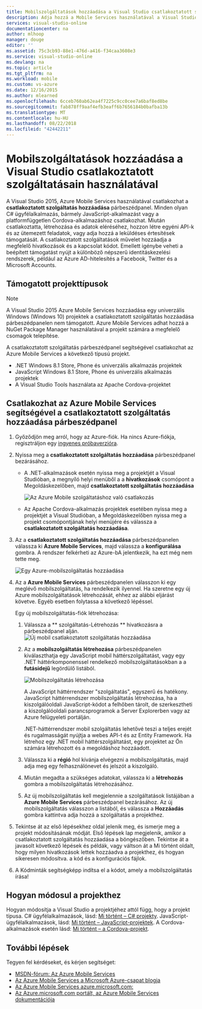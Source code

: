```yaml
---
title: Mobilszolgáltatások hozzáadása a Visual Studio csatlakoztatott szolgáltatásai segítségével |} A Microsoft Docs
description: Adja hozzá a Mobile Services használatával a Visual Studio csatlakoztatott szolgáltatás hozzáadása párbeszédpanel
services: visual-studio-online
documentationcenter: na
author: mlhoop
manager: douge
editor: ''
ms.assetid: 75c3cb93-88e1-476d-a416-f34caa3608e3
ms.service: visual-studio-online
ms.devlang: na
ms.topic: article
ms.tgt_pltfrm: na
ms.workload: mobile
ms.custom: vs-azure
ms.date: 12/16/2015
ms.author: mlearned
ms.openlocfilehash: 6cceb760ab62ea4f7225c9cc0cee7a6baf8ed8be
ms.sourcegitcommit: fab878ff9aaf4efb3eaff6b7656184b0bafba13b
ms.translationtype: MT
ms.contentlocale: hu-HU
ms.lasthandoff: 08/22/2018
ms.locfileid: "42442211"
---
```

# <a name="adding-mobile-services-by-using-visual-studio-connected-services"></a>Mobilszolgáltatások hozzáadása a Visual Studio csatlakoztatott szolgáltatásain használatával
A Visual Studio 2015, Azure Mobile Services használatával csatlakozhat a **csatlakoztatott szolgáltatás hozzáadása** párbeszédpanel. Minden olyan C# ügyfélalkalmazás, bármely JavaScript-alkalmazást vagy a platformfüggetlen Cordova-alkalmazáshoz csatlakozhat. Miután csatlakoztatta, létrehozása és adatok eléréséhez, hozzon létre egyéni API-k és az ütemezett feladatok, vagy adja hozzá a leküldéses értesítések támogatását.  A csatlakoztatott szolgáltatások művelet hozzáadja a megfelelő hivatkozások és a kapcsolat kódot. Emellett igénybe veheti a beépített támogatást nyújt a különböző népszerű identitáskezelési rendszerek, például az Azure AD-hitelesítés a Facebook, Twitter és a Microsoft Accounts.

## <a name="supported-project-types"></a>Támogatott projekttípusok
> [!NOTE]
> A Visual Studio 2015 Azure Mobile Services hozzáadása egy univerzális Windows (Windows 10) projektek a csatlakoztatott szolgáltatás hozzáadása párbeszédpanelen nem támogatott. Azure Mobile Services adhat hozzá a NuGet Package Manager használatával a projekt számára a megfelelő csomagok telepítése.
> 
> 

A csatlakoztatott szolgáltatás párbeszédpanel segítségével csatlakozhat az Azure Mobile Services a következő típusú projekt.

* .NET Windows 8.1 Store, Phone és univerzális alkalmazás projektek
* JavaScript Windows 8.1 Store, Phone és univerzális alkalmazás projektek
* A Visual Studio Tools használata az Apache Cordova-projektet

## <a name="connect-to-azure-mobile-services-using-the-add-connected-services-dialog"></a>Csatlakozhat az Azure Mobile Services segítségével a csatlakoztatott szolgáltatás hozzáadása párbeszédpanel
1. Győződjön meg arról, hogy az Azure-fiók. Ha nincs Azure-fiókja, regisztráljon egy [ingyenes próbaverzióra](http://go.microsoft.com/fwlink/?LinkId=518146).
2. Nyissa meg a **csatlakoztatott szolgáltatás hozzáadása** párbeszédpanel bezárásához.
   
   * A .NET-alkalmazások esetén nyissa meg a projektjét a Visual Studióban, a megnyíló helyi menüből a a **hivatkozások** csomópont a Megoldáskezelőben, majd **csatlakoztatott szolgáltatás hozzáadása**
     
        ![Az Azure Mobile szolgáltatáshoz való csatlakozás](./media/vs-azure-tools-connected-services-add-mobile-services/IC797635.png)
   * Az Apache Cordova-alkalmazás projektek esetében nyissa meg a projektjét a Visual Studióban, a Megoldáskezelőben nyissa meg a projekt csomópontjának helyi menüjére és válassza a **csatlakoztatott szolgáltatás hozzáadása**.
3. Az a **csatlakoztatott szolgáltatás hozzáadása** párbeszédpanelen válassza ki **Azure Mobile Services**, majd válassza a **konfigurálása** gombra. A rendszer felkérheti az Azure-bA jelentkezik, ha ezt még nem tette meg.
   
    ![Egy Azure-mobilszolgáltatás hozzáadása](./media/vs-azure-tools-connected-services-add-mobile-services/IC797636.png)
4. Az a **Azure Mobile Services** párbeszédpanelen válasszon ki egy meglévő mobilszolgáltatás, ha rendelkezik ilyennel. Ha szeretne egy új Azure mobilszolgáltatások létrehozását, ehhez az alábbi eljárást követve. Egyéb esetben folytassa a következő lépéssel.
   
    Egy új mobilszolgáltatás-fiók létrehozása:
   
   1. Válassza a ** szolgáltatás-Létrehozás ** hivatkozásra a párbeszédpanel alján.
       ![Új mobil csatlakoztatott szolgáltatás hozzáadása](./media/vs-azure-tools-connected-services-add-mobile-services/IC797637.png)
   2. Az a **mobilszolgáltatás létrehozása** párbeszédpanelen kiválaszthatja egy JavaScript mobil háttérszolgáltatást, vagy egy .NET háttérkomponenssel rendelkező mobilszolgáltatásokban a a **futásidejű** legördülő listából. 
      
       ![Mobilszolgáltatás létrehozása](./media/vs-azure-tools-connected-services-add-mobile-services/IC797638.png)
      
       A JavaScript háttérrendszer "szolgáltatás", egyszerű és hatékony. JavaScript háttérrendszer mobilszolgáltatás létrehozása, ha a kiszolgálóoldali JavaScript-kódot a felhőben tárolt, de szerkesztheti a kiszolgálóoldali parancsprogramok a Server Explorerben vagy az Azure felügyeleti portálján. 
      
       .NET-háttérrendszer mobil szolgáltatás lehetővé teszi a teljes erejét és rugalmasságát nyújtja a webes API-t és az Entity Framework. Ha létrehoz egy .NET mobil háttérszolgáltatást, egy projektet az Ön számára létrehozott és a megoldáshoz hozzáadott. 
   3. Válassza ki a **régió** hol kívánja elvégezni a mobilszolgáltatás, majd adja meg egy felhasználónevet és jelszót a kiszolgáló.
   4. Miután megadta a szükséges adatokat, válassza ki a **létrehozás** gombra a mobilszolgáltatás létrehozásához.
   5. Az új mobilszolgáltatás kell megjelennie a szolgáltatások listájában a **Azure Mobile Services** párbeszédpanel bezárásához. Az új mobilszolgáltatás válasszon a listából, és válassza a **Hozzáadás** gombra kattintva adja hozzá a szolgáltatás a projekthez.
5. Tekintse át az első lépésekhez oldal jelenik meg, és ismerje meg a projekt módosításának módját. Első lépések lap megjelenik, amikor a csatlakoztatott szolgáltatás hozzáadása a böngészőben. Tekintse át a javasolt következő lépések és példák, vagy váltson át a Mi történt oldalt, hogy milyen hivatkozások lettek hozzáadva a projekthez, és hogyan sikeresen módosítva. a kód és a konfigurációs fájlok.
6. A Kódminták segítségképp indítsa el a kódot, amely a mobilszolgáltatás írása!

## <a name="how-your-project-is-modified"></a>Hogyan módosul a projekthez
Hogyan módosítja a Visual Studio a projektjéhez attól függ, hogy a projekt típusa. C# ügyfélalkalmazások, lásd: [Mi történt – C# projekty](http://go.microsoft.com/fwlink/p/?LinkId=513119). JavaScript-ügyfélalkalmazások, lásd: [Mi történt – JavaScript-projektek](http://go.microsoft.com/fwlink/p/?LinkId=513120). A Cordova-alkalmazások esetén lásd: [Mi történt – a Cordova-projekt](http://go.microsoft.com/fwlink/p/?LinkId=513116).

## <a name="next-steps"></a>További lépések
Tegyen fel kérdéseket, és kérjen segítséget: 

* [MSDN-fórum: Az Azure Mobile Services](https://social.msdn.microsoft.com/forums/azure/home?forum=azuremobile)
* [Az Azure Mobile Services a Microsoft Azure-csapat blogja](https://azure.microsoft.com/blog/topics/mobile/)
* [Az Azure Mobile Services azure.microsoft.com:](https://azure.microsoft.com/services/mobile-services/)
* [Az Azure.microsoft.com portált, az Azure Mobile Services dokumentációja](https://azure.microsoft.com/documentation/services/mobile-services/)

